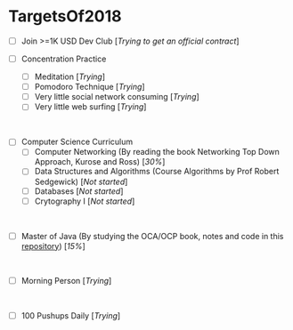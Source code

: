 # TargetsOf2018

* [ ] Join >=1K USD Dev Club [_Trying to get an official contract_]<br/>

* [ ] Concentration Practice
    * [ ] Meditation [_Trying_]
    * [ ] Pomodoro Technique [_Trying_]
    * [ ] Very little social network consuming [_Trying_]
    * [ ] Very little web surfing [_Trying_]
<br/>

* [ ] Computer Science Curriculum
    * [ ] Computer Networking (By reading the book Networking Top Down Approach, Kurose and Ross) [_30%_]
    * [ ] Data Structures and Algorithms (Course Algorithms by Prof Robert Sedgewick) [_Not started_]
    * [ ] Databases [_Not started_]
    * [ ] Crytography I [_Not started_]
<br/>

* [ ] Master of Java (By studying the OCA/OCP book, notes and code in this [repository](https://github.com/VanTamNguyen/LearningJava)) [_15%_]
<br/>

* [ ] Morning Person [_Trying_]
<br/>

* [ ] 100 Pushups Daily [_Trying_]
